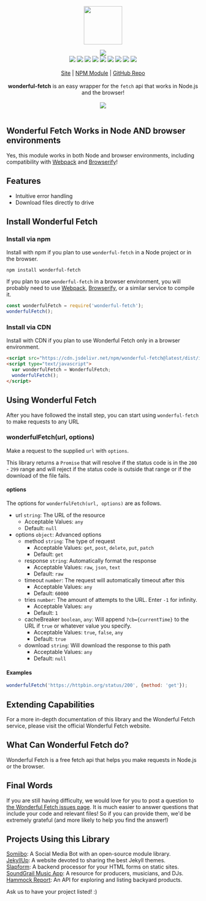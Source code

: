 <p align="center">
  <a href="https://cdn.itwcreativeworks.com/assets/itw-creative-works/images/logo/itw-creative-works-brandmark-black-x.svg">
    <img src="https://cdn.itwcreativeworks.com/assets/itw-creative-works/images/logo/itw-creative-works-brandmark-black-x.svg" width="100px">
  </a>
</p>

<p align="center">
  <img src="https://img.shields.io/github/package-json/v/itw-creative-works/wonderful-fetch.svg">
  <br>
  <img src="https://img.shields.io/librariesio/release/npm/wonderful-fetch.svg">
  <img src="https://img.shields.io/bundlephobia/min/wonderful-fetch.svg">
  <img src="https://img.shields.io/codeclimate/maintainability-percentage/itw-creative-works/wonderful-fetch.svg">
  <img src="https://img.shields.io/npm/dm/wonderful-fetch.svg">
  <img src="https://img.shields.io/node/v/wonderful-fetch.svg">
  <img src="https://img.shields.io/website/https/itwcreativeworks.com.svg">
  <img src="https://img.shields.io/github/license/itw-creative-works/wonderful-fetch.svg">
  <img src="https://img.shields.io/github/contributors/itw-creative-works/wonderful-fetch.svg">
  <img src="https://img.shields.io/github/last-commit/itw-creative-works/wonderful-fetch.svg">
  <br>
  <br>
  <a href="https://itwcreativeworks.com">Site</a> | <a href="https://www.npmjs.com/package/wonderful-fetch">NPM Module</a> | <a href="https://github.com/itw-creative-works/wonderful-fetch">GitHub Repo</a>
  <br>
  <br>
  <strong>wonderful-fetch</strong> is an easy wrapper for the <code>fetch</code> api that works in Node.js and the browser!
  <br>
  <br>
  <img src="https://media.giphy.com/media/3o7WIEVjXL8EH3a1mE/giphy.gif">
  <br>
  <br>
</p>

## Wonderful Fetch Works in Node AND browser environments
Yes, this module works in both Node and browser environments, including compatibility with [Webpack](https://www.npmjs.com/package/webpack) and [Browserify](https://www.npmjs.com/package/browserify)!

## Features
* Intuitive error handling
* Download files directly to drive

<!-- ### Getting an API key -->
<!-- You can use so much of `wonderful-fetch` for free, but if you want to do some advanced stuff, you'll need an API key. You can get one by signing up for an account at [https://wonderful-fetch.dev/signup](https://wonderful-fetch.dev/signup). -->

## Install Wonderful Fetch
### Install via npm
Install with npm if you plan to use `wonderful-fetch` in a Node project or in the browser.
```shell
npm install wonderful-fetch
```
If you plan to use `wonderful-fetch` in a browser environment, you will probably need to use [Webpack](https://www.npmjs.com/package/webpack), [Browserify](https://www.npmjs.com/package/browserify), or a similar service to compile it.

```js
const wonderfulFetch = require('wonderful-fetch');
wonderfulFetch();
```

### Install via CDN
Install with CDN if you plan to use Wonderful Fetch only in a browser environment.
```html
<script src="https://cdn.jsdelivr.net/npm/wonderful-fetch@latest/dist/index.min.js"></script>
<script type="text/javascript">
  var wonderfulFetch = WonderfulFetch;
  wonderfulFetch();
</script>
```

## Using Wonderful Fetch
After you have followed the install step, you can start using `wonderful-fetch` to make requests to any URL

### wonderfulFetch(url, options)
Make a request to the supplied `url` with `options`.

This library returns a `Promise` that will resolve if the status code is in the `200` - `299` range and will reject if the status code is outside that range or if the download of the file fails.

#### options
The options for `wonderfulFetch(url, options)` are as follows.
* url `string`: The URL of the resource
  * Acceptable Values: `any`
  * Default: `null`
* options `object`: Advanced options
  * method `string`: The type of request
    * Acceptable Values: `get`, `post`, `delete`, `put`, `patch`
    * Default: `get`
  * response `string`: Automatically format the response
    * Acceptable Values: `raw`, `json`, `text`
    * Default: `raw`
  * timeout `number`: The request will automatically timeout after this
    * Acceptable Values: `any`
    * Default: `60000`
  * tries `number`: The amount of attempts to the URL. Enter `-1` for infinity.
    * Acceptable Values: `any`
    * Default: `1`
  * cacheBreaker `boolean`, `any`: Will append `?cb={currentTime}` to the URL if `true` or whatever value you specify.
    * Acceptable Values: `true`, `false`, `any`
    * Default: `true`
  * download `string`: Will download the response to this path
    * Acceptable Values: `any`
    * Default: `null`

#### Examples
```js
wonderfulFetch('https://httpbin.org/status/200', {method: 'get'});
```

## Extending Capabilities
For a more in-depth documentation of this library and the Wonderful Fetch service, please visit the official Wonderful Fetch website.

## What Can Wonderful Fetch do?
Wonderful Fetch is a free fetch api that helps you make requests in Node.js or the browser.

## Final Words
If you are still having difficulty, we would love for you to post a question to [the Wonderful Fetch issues page](https://github.com/itw-creative-works/wonderful-fetch/issues). It is much easier to answer questions that include your code and relevant files! So if you can provide them, we'd be extremely grateful (and more likely to help you find the answer!)

## Projects Using this Library
[Somiibo](https://somiibo.com/): A Social Media Bot with an open-source module library. <br>
[JekyllUp](https://jekyllup.com/): A website devoted to sharing the best Jekyll themes. <br>
[Slapform](https://slapform.com/): A backend processor for your HTML forms on static sites. <br>
[SoundGrail Music App](https://app.soundgrail.com/): A resource for producers, musicians, and DJs. <br>
[Hammock Report](https://hammockreport.com/): An API for exploring and listing backyard products. <br>

Ask us to have your project listed! :)
